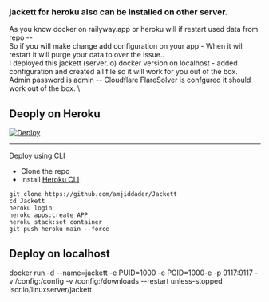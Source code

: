 ### jackett for heroku also can be installed on other server.

As you know docker on railyway.app or heroku will if restart used data from repo -- \
So if you will make change add configuration on your app - When it will restart it will purge your data to over the issue.. \
I deployed this jackett (server.io) docker version on localhost - added configuration and created all file so it will work for you out of the box. \
Admin password is admin -- Cloudflare FlareSolver is confgured it should work out of the box.  \


## Deoply on Heroku 
[![Deploy](https://www.herokucdn.com/deploy/button.svg)](https://heroku.com/deploy?template=https://github.com/przrak/Jackett/)

------------
Deploy using CLI

- Clone the repo
- Install [Heroku CLI](https://devcenter.heroku.com/articles/heroku-cli)
```
git clone https://github.com/amjiddader/Jackett
cd Jackett
heroku login
heroku apps:create APP
heroku stack:set container
git push heroku main --force
```
## Deploy on localhost

docker run -d --name=jackett -e PUID=1000 -e PGID=1000-e -p 9117:9117 -v /config:/config -v /config:/downloads --restart unless-stopped lscr.io/linuxserver/jackett
